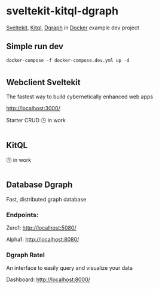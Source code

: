 # sveltekit-kitql-dgraph
[Sveltekit](https://kit.svelte.dev/?ref=drugz.github), [Kitql](https://kitql.vercel.app/?ref=drugz.github), [Dgraph](https://dgraph.io/?ref=drugz.github) in [Docker](https://www.docker.com/products/docker-desktop/?ref=drugz.github) example dev project


## Simple run dev 

```
docker-compose -f docker-compose.dev.yml up -d
```
#
## Webclient Sveltekit
The fastest way to build cybernetically enhanced web apps

[http://localhost:3000/](http://localhost:3000/)

Starter CRUD
🕒 in work
#

## KitQL
🕒 in work
#

## Database Dgraph
Fast, distributed graph database

### Endpoints: 
Zero1: [http://localhost:5080/](http://localhost:5080/)

Alpha1: [http://localhost:8080/](http://localhost:8080/)


### Dgraph Ratel 
An interface to easily query and visualize your data 

Dashboard: [http://localhost:8000/](http://localhost:8000/)





